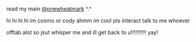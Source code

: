 read my main [@onewheatmark](https://github.com/onewheatmark) ^.^

hi hi hi hi im cosmo or cody ahmm im cool pls interact talk to me whoever

offtab alot so jsut whisper me and ill get back to u!!!!!!!!!! yay!
